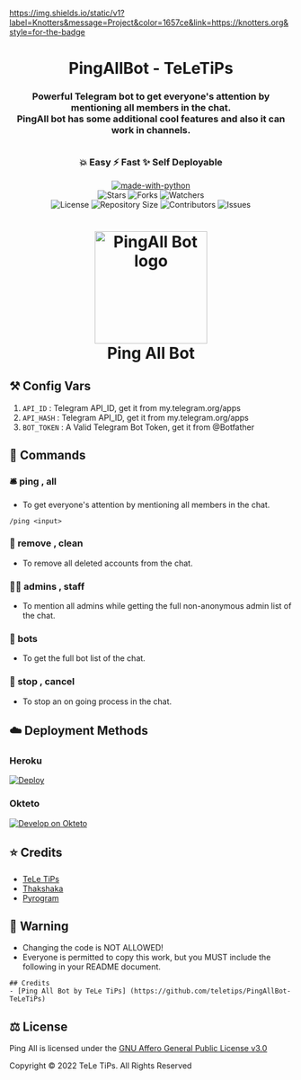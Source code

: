 

https://img.shields.io/static/v1?label=Knotters&message=Project&color=1657ce&link=https://knotters.org&style=for-the-badge

<h1 align= center>PingAllBot - TeLeTiPs</h1>
<h3 align = center>Powerful Telegram bot to get everyone's attention by mentioning all members in the chat.
<br>PingAll bot has some additional cool features and also it can work in channels.
    
<br>💥 Easy    ⚡️ Fast    ✨ Self Deployable</h3>


<p align="center">
<a href="https://python.org"><img src="http://forthebadge.com/images/badges/made-with-python.svg" alt="made-with-python"></a>
<br>
    <img src="https://img.shields.io/github/stars/teletips/PingAllBot-TeLeTiPs?style=for-the-badge" alt="Stars">
    <img src="https://img.shields.io/github/forks/teletips/PingAllBot-TeLeTiPs?style=for-the-badge" alt="Forks">
    <img src="https://img.shields.io/github/watchers/teletips/PingAllBot-TeLeTiPs?style=for-the-badge" alt="Watchers"> 
<br>
    <img src="https://img.shields.io/github/license/teletips/PingAllBot-TeLeTiPs?style=for-the-badge" alt="License">
    <img src="https://img.shields.io/github/repo-size/teletips/PingAllBot-TeLeTiPs?style=for-the-badge" alt="Repository Size">
    <img src="https://img.shields.io/github/contributors/teletips/PingAllBot-TeLeTiPs?style=for-the-badge" alt="Contributors">
    <img src="https://img.shields.io/github/issues/teletips/PingAllBot-TeLeTiPs?style=for-the-badge" alt="Issues">
</p>  


<h1 align="center">
    <img src="pingallboticon.png" alt="PingAll Bot logo" width="200">
    <br>
    Ping All Bot
</h1>

    
## ⚒ Config Vars

1. `API_ID` : Telegram API_ID, get it from my.telegram.org/apps
2. `API_HASH` : Telegram API_ID, get it from my.telegram.org/apps
3. `BOT_TOKEN` : A Valid Telegram Bot Token, get it from @Botfather


## 📄 Commands

### 🛎 ping , all

- To get everyone's attention by mentioning all members in the chat.

```
/ping <input>    
```
    
### 👻 remove , clean

- To remove all deleted accounts from the chat.

### 👮🏻 admins , staff

- To mention all admins while getting the full non-anonymous admin list of the chat.

### 👾 bots 

- To get the full bot list of the chat.

### 🛑 stop , cancel

- To stop an on going process in the chat.
 
 
## ☁️ Deployment Methods

### Heroku

[![Deploy](https://www.herokucdn.com/deploy/button.svg)](https://heroku.com/deploy?template=https://github.com/teletips/PingAllBot-TeLeTiPs)
    
### Okteto

[![Develop on Okteto](https://okteto.com/develop-okteto.svg)](https://cloud.okteto.com)
    
## ⭐️ Credits
  
- [TeLe TiPs](https://github.com/teletips)
- [Thakshaka](https://t.me/thakshakar)
- [Pyrogram](https://github.com/pyrogram/pyrogram)


## 🚨 Warning

- Changing the code is NOT ALLOWED!  
- Everyone is permitted to copy this work, but you MUST include the following in your README document.

```
## Credits
- [Ping All Bot by TeLe TiPs] (https://github.com/teletips/PingAllBot-TeLeTiPs)
```


## ⚖️ License
  
Ping All is licensed under the [GNU Affero General Public License v3.0](https://github.com/teletips/PingAllBot-TeLeTiPs/blob/main/LICENSE)

Copyright ©️ 2022 TeLe TiPs. All Rights Reserved
